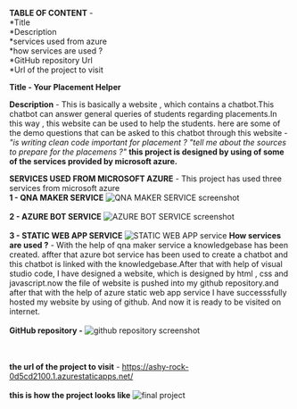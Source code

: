 **TABLE OF CONTENT** -
                       <br>*Title\
                       \*Description \
                        *services used from azure\
                        *how services are used ?\
                        *GitHub repository Url<br>
                       *Url of the project to visit

**Title - Your Placement Helper**

**Description** - 
                  This is basically a website , which contains a chatbot.This chatbot can answer general queries of students regarding placements.In this way , this website can be used to help the students.
                  here are some of the demo questions that can be asked to this chatbot through this website -
                  *"is writing clean code important for placement ?* 
                  *"tell me about the sources to prepare for the placemens ?"*
                 **this project is designed by using of some of the services provided by microsoft azure.**
            
 **SERVICES USED FROM MICROSOFT AZURE**
                                    -  This project has used three services from microsoft azure\
           **1 - QNA MAKER SERVICE**
              ![QNA MAKER SERVICE screenshot](https://user-images.githubusercontent.com/92035012/163940699-0ec2ebdf-20e9-4dfb-942b-fde6549be4b4.png)
      <br><br>     **2 - AZURE BOT SERVICE**
             ![AZURE BOT SERVICE screenshot](https://user-images.githubusercontent.com/92035012/163941147-e065dc1a-892a-40f7-a00e-403d0914686c.png)
       <br><br>    **3 - STATIC WEB APP SERVICE**
             ![STATIC WEB APP service](https://user-images.githubusercontent.com/92035012/163941824-b892a3ed-df7e-43df-afe5-05400b594b98.png)
     **How services are used ?**
     - With the help of qna maker service a knowledgebase has been created. affter that azure bot service has been used to create a chatbot and this chatbot is linked
     with the knowledgebase.After that with help of visual studio code, I have designed a website, which is designed by html , css and javascript.now the file of website 
     is pushed into my github repository.and after that with the help of azure static web app service I have successsfully hosted my website by using of github.
     And now it is ready to be visited on internet.
   <br><br>  **GitHub repository -**
     ![github repository screenshot](https://user-images.githubusercontent.com/92035012/163946536-d6dfed19-ea4f-4953-998e-0e26763e1e13.png)

   <br><br>**the url of the project to visit** - https://ashy-rock-0d5cd2100.1.azurestaticapps.net/
    <br><br> **this is how the project looks like**
          ![final project](https://user-images.githubusercontent.com/92035012/163943223-e762dac9-e75e-475f-bf84-4a623c5462c7.png)
     
